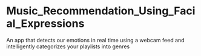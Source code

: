 # Music_Recommendation_Using_Facial_Expressions
An app that detects our emotions in real time using a webcam  feed and intelligently categorizes your playlists into genres
